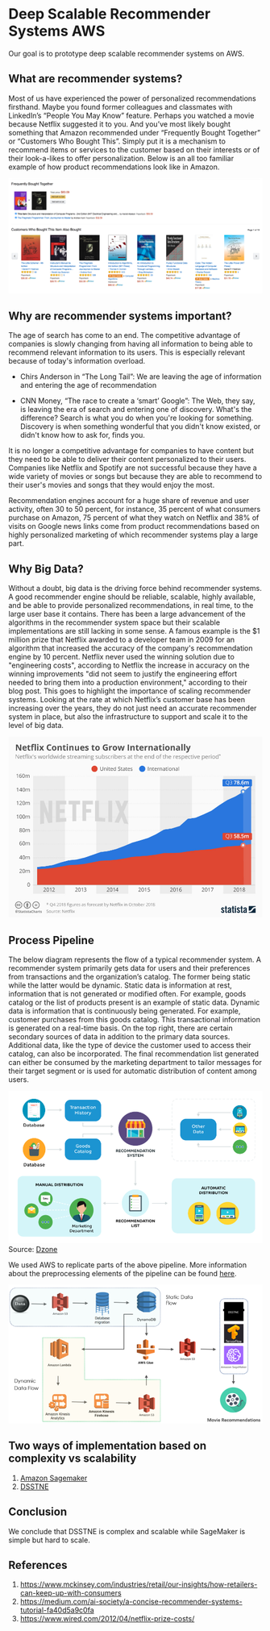 # Deep Scalable Recommender Systems AWS
Our goal is to prototype deep scalable recommender systems on AWS.

## What are recommender systems?
Most of us have experienced the power of personalized recommendations firsthand. Maybe you found former colleagues and classmates with LinkedIn’s “People You May Know” feature. Perhaps you watched a movie because Netflix suggested it to you. And you’ve most likely bought something that Amazon recommended under “Frequently Bought Together” or “Customers Who Bought This”. Simply put it is a mechanism to recommend items or services to the customer based on their interests or of their look-a-likes to offer personalization. Below is an all too familiar example of how product recommendations look like in Amazon.

![Amazon Reccomendation Example](Images/Amazon_Page.png)

## Why are recommender systems important?

The age of search has come to an end. The competitive advantage of companies is slowly changing from having all information to being able to recommend relevant information to its users. This is especially relevant because of today's information overload.

- Chirs Anderson in “The Long Tail”:
We are leaving the age of information and entering the age of 	recommendation

- CNN Money, “The race to create a ‘smart’ Google”:
The Web, they say, is leaving the era of search and entering one of discovery. 	What's the difference? Search is what you do when you're looking for something. Discovery is when something wonderful that you didn't know existed, 	or didn't know how to ask for, finds you.

It is no longer a competitive advantage for companies to have content but they need to be able to deliver their content personalized to their users. Companies like Netflix and Spotify are not successful because they have a wide variety of movies or songs but because they are able to recommend to their user's movies and songs that they would enjoy the most.
 
Recommendation engines account for a huge share of revenue and user activity, often 30 to 50 percent, for instance, 35 percent of what consumers purchase on Amazon, 75 percent of what they watch on Netflix and 38% of visits on Google news links come from product recommendations based on highly personalized marketing of which recommender systems play a large part. 

## Why Big Data?

Without a doubt, big data is the driving force behind recommender systems. A good recommender engine should be reliable, scalable, highly available, and be able to provide personalized recommendations, in real time, to the large user base it contains. There has been a large advancement of the algorithms in the recommender system space but their scalable implementations are still lacking in some sense. A famous example is the $1 million prize that Netflix awarded to a developer team in 2009 for an algorithm that increased the accuracy of the company's recommendation engine by 10 percent. Netflix never used the winning solution due to "engineering costs", according to Netflix the increase in accuracy on the winning improvements "did not seem to justify the engineering effort needed to bring them into a production environment," according to their blog post. This goes to highlight the importance of scaling recommender systems. Looking at the rate at which Netflix’s customer base has been increasing over the years, they do not just need an accurate recommender system in place, but also the infrastructure to support and scale it to the level of big data.

![Netflix_subscriptions](Images/Netflix_subscriptions.jpg)

## Process Pipeline

The below diagram represents the flow of a typical recommender system. A recommender system primarily gets data for users and their preferences from transactions and the organization’s catalog. The former being static while the latter would be dynamic. Static data is information at rest, information that is not generated or modified often. For example, goods catalog or the list of products present is an example of static data. Dynamic data is information that is continuously being generated. For example, customer purchases from this goods catalog. This transactional information is generated on a real-time basis. On the top right, there are certain secondary sources of data in addition to the primary data sources. Additional data, like the type of device the customer used to access their catalog, can also be incorporated. The final recommendation list generated can either be consumed by the marketing department to tailor messages for their target segment or is used for automatic distribution of content among users.

![Recommendation_system_pipeline](Images/Recommendation_system_pipeline.png)
Source: [Dzone](https://dzone.com/articles/powered-by-ai-how-to-use-recommendation-system-in)

We used AWS to replicate parts of the above pipeline. More information about the preprocessing elements of the pipeline can be found [here](Preprocessing_Pipeline.md).

![AWS_Pipeline](Images/AWS_Pipeline.png)

## Two ways of implementation based on complexity vs scalability

1. [Amazon Sagemaker](SageMaker)
2. [DSSTNE](DSSTNE) 

## Conclusion

We conclude that DSSTNE is complex and scalable while SageMaker is simple but hard to scale.

## References
1. https://www.mckinsey.com/industries/retail/our-insights/how-retailers-can-keep-up-with-consumers
2. https://medium.com/ai-society/a-concise-recommender-systems-tutorial-fa40d5a9c0fa
3. https://www.wired.com/2012/04/netflix-prize-costs/
